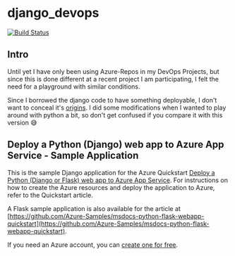 # django_devops

[![Build Status](https://dev.azure.com/mauwiidev/django_gh/_apis/build/status/validate-pull-request?branchName=main)](https://dev.azure.com/mauwiidev/django_gh/_build/latest?definitionId=52&branchName=main)

## Intro

Until yet I have only been using Azure-Repos in my DevOps Projects, but since this is done different at a recent project I am participating, I felt the need for a playground with similar conditions.

Since I borrowed the django code to have something deployable, I don't want to conceal it's [origins](https://github.com/Azure-Samples/msdocs-python-django-webapp-quickstart). I did some modifications when I wanted to play around with python a bit, so don't get confused if you compare it with this version :sweat_smile:

## Deploy a Python (Django) web app to Azure App Service - Sample Application

This is the sample Django application for the Azure Quickstart [Deploy a Python (Django or Flask) web app to Azure App Service](https://docs.microsoft.com/en-us/azure/app-service/quickstart-python).  For instructions on how to create the Azure resources and deploy the application to Azure, refer to the Quickstart article.

A Flask sample application is also available for the article at [https://github.com/Azure-Samples/msdocs-python-flask-webapp-quickstart](https://github.com/Azure-Samples/msdocs-python-flask-webapp-quickstart).

If you need an Azure account, you can [create one for free](https://azure.microsoft.com/en-us/free/).
